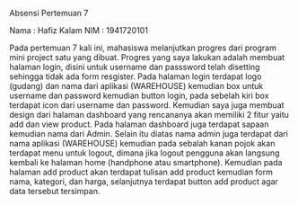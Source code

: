 Absensi Pertemuan 7

Nama : Hafiz Kalam
NIM  : 1941720101

Pada pertemuan 7 kali ini, mahasiswa melanjutkan progres dari program mini project satu yang dibuat. Progres yang saya lakukan adalah membuat halaman login, disini untuk username dan passsword telah disetting sehingga tidak ada form resgister. Pada halaman login terdapat logo (gudang) dan nama dari aplikasi (WAREHOUSE) kemudian box untuk username dan password kemudian button login, pada sebelah kiri box terdapat icon dari username dan password. Kemudian saya juga membuat design dari halaman dashboard yang rencananya akan memiliki 2 fitur yaitu add dan view product. Pada halaman dashboard juga terdapat sapaan kemudian nama dari Admin. Selain itu diatas nama admin juga terdapat dari nama aplikasi (WAREHOUSE) kemudian pada sebalah kanan pojok akan terdapat menu untuk logout, dimana jika logout pengguna akan langsung kembali ke halaman home (handphone atau smartphone). Kemudian pada halaman add product akan terdapat tulisan add product kemudian form nama, kategori, dan harga, selanjutnya terdapat button add product agar data tersebut tersimpan.
